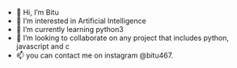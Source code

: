 - 👋 Hi, I’m Bitu
- 👀 I’m interested in Artificial Intelligence
- 🌱 I’m currently learning python3
- 💞️ I’m looking to collaborate on any project that includes python, javascript and c
- 📫 you can contact me on instagram @bitu467.

<!---
bitu467/bitu467 is a ✨ special ✨ repository because its `README.md` (this file) appears on your GitHub profile.
You can click the Preview link to take a look at your changes.
--->
